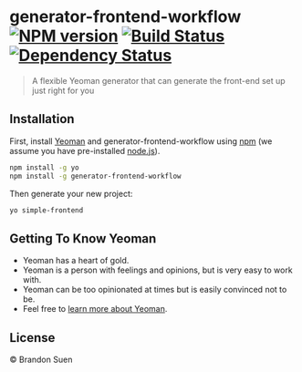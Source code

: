 # generator-frontend-workflow [![NPM version][npm-image]][npm-url] [![Build Status][travis-image]][travis-url] [![Dependency Status][daviddm-image]][daviddm-url]
> A flexible Yeoman generator that can generate the front-end set up just right for you

## Installation

First, install [Yeoman](http://yeoman.io) and generator-frontend-workflow using [npm](https://www.npmjs.com/) (we assume you have pre-installed [node.js](https://nodejs.org/)).

```bash
npm install -g yo
npm install -g generator-frontend-workflow
```

Then generate your new project:

```bash
yo simple-frontend
```

## Getting To Know Yeoman

 * Yeoman has a heart of gold.
 * Yeoman is a person with feelings and opinions, but is very easy to work with.
 * Yeoman can be too opinionated at times but is easily convinced not to be.
 * Feel free to [learn more about Yeoman](http://yeoman.io/).

## License

 © Brandon Suen

[Brandon Suen]: https://brandons42.github.io/personal_website/
[npm-image]: https://badge.fury.io/js/generator-frontend-workflow.svg
[npm-url]: https://npmjs.org/package/generator-frontend-workflow
[travis-image]: https://travis-ci.org/brandons42/generator-frontend-workflow.svg?branch=master
[travis-url]: https://travis-ci.org/brandons42/generator-frontend-workflow
[daviddm-image]: https://david-dm.org/brandons42/generator-frontend-workflow.svg?theme=shields.io
[daviddm-url]: https://david-dm.org/brandons42/generator-frontend-workflow
